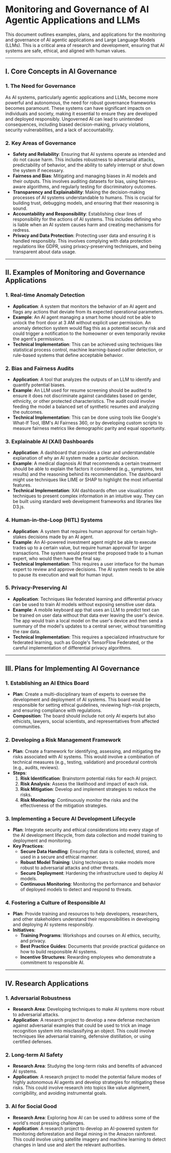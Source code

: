 # Monitoring and Governance of AI Agentic Applications and LLMs

This document outlines examples, plans, and applications for the monitoring and governance of AI agentic applications and Large Language Models (LLMs). This is a critical area of research and development, ensuring that AI systems are safe, ethical, and aligned with human values.

---

## I. Core Concepts in AI Governance

### 1. The Need for Governance
As AI systems, particularly agentic applications and LLMs, become more powerful and autonomous, the need for robust governance frameworks becomes paramount. These systems can have significant impacts on individuals and society, making it essential to ensure they are developed and deployed responsibly. Ungoverned AI can lead to unintended consequences, including biased decision-making, privacy violations, security vulnerabilities, and a lack of accountability.

### 2. Key Areas of Governance
- **Safety and Reliability**: Ensuring that AI systems operate as intended and do not cause harm. This includes robustness to adversarial attacks, predictability of behavior, and the ability to safely interrupt or shut down the system if necessary.
- **Fairness and Bias**: Mitigating and managing biases in AI models and their outputs. This involves auditing datasets for bias, using fairness-aware algorithms, and regularly testing for discriminatory outcomes.
- **Transparency and Explainability**: Making the decision-making processes of AI systems understandable to humans. This is crucial for building trust, debugging models, and ensuring that their reasoning is sound.
- **Accountability and Responsibility**: Establishing clear lines of responsibility for the actions of AI systems. This includes defining who is liable when an AI system causes harm and creating mechanisms for redress.
- **Privacy and Data Protection**: Protecting user data and ensuring it is handled responsibly. This involves complying with data protection regulations like GDPR, using privacy-preserving techniques, and being transparent about data usage.

---

## II. Examples of Monitoring and Governance Applications

### 1. Real-time Anomaly Detection
- **Application**: A system that monitors the behavior of an AI agent and flags any actions that deviate from its expected operational parameters.
- **Example**: An AI agent managing a smart home should not be able to unlock the front door at 3 AM without explicit user permission. An anomaly detection system would flag this as a potential security risk and could trigger a notification to the homeowner or even temporarily revoke the agent's permissions.
- **Technical Implementation**: This can be achieved using techniques like statistical process control, machine learning-based outlier detection, or rule-based systems that define acceptable behavior.

### 2. Bias and Fairness Audits
- **Application**: A tool that analyzes the outputs of an LLM to identify and quantify potential biases.
- **Example**: An LLM used for resume screening should be audited to ensure it does not discriminate against candidates based on gender, ethnicity, or other protected characteristics. The audit could involve feeding the model a balanced set of synthetic resumes and analyzing the outcomes.
- **Technical Implementation**: This can be done using tools like Google's What-If Tool, IBM's AI Fairness 360, or by developing custom scripts to measure fairness metrics like demographic parity and equal opportunity.

### 3. Explainable AI (XAI) Dashboards
- **Application**: A dashboard that provides a clear and understandable explanation of why an AI system made a particular decision.
- **Example**: A medical diagnosis AI that recommends a certain treatment should be able to explain the factors it considered (e.g., symptoms, test results) and the reasoning behind its recommendation. The dashboard might use techniques like LIME or SHAP to highlight the most influential features.
- **Technical Implementation**: XAI dashboards often use visualization techniques to present complex information in an intuitive way. They can be built using standard web development frameworks and libraries like D3.js.

### 4. Human-in-the-Loop (HITL) Systems
- **Application**: A system that requires human approval for certain high-stakes decisions made by an AI agent.
- **Example**: An AI-powered investment agent might be able to execute trades up to a certain value, but require human approval for larger transactions. The system would present the proposed trade to a human expert, who would then have the final say.
- **Technical Implementation**: This requires a user interface for the human expert to review and approve decisions. The AI system needs to be able to pause its execution and wait for human input.

### 5. Privacy-Preserving AI
- **Application**: Techniques like federated learning and differential privacy can be used to train AI models without exposing sensitive user data.
- **Example**: A mobile keyboard app that uses an LLM to predict text can be trained on user data without that data ever leaving the user's device. The app would train a local model on the user's device and then send a summary of the model's updates to a central server, without transmitting the raw data.
- **Technical Implementation**: This requires a specialized infrastructure for federated learning, such as Google's TensorFlow Federated, or the careful implementation of differential privacy algorithms.

---

## III. Plans for Implementing AI Governance

### 1. Establishing an AI Ethics Board
- **Plan**: Create a multi-disciplinary team of experts to oversee the development and deployment of AI systems. This board would be responsible for setting ethical guidelines, reviewing high-risk projects, and ensuring compliance with regulations.
- **Composition**: The board should include not only AI experts but also ethicists, lawyers, social scientists, and representatives from affected communities.

### 2. Developing a Risk Management Framework
- **Plan**: Create a framework for identifying, assessing, and mitigating the risks associated with AI systems. This would involve a combination of technical measures (e.g., testing, validation) and procedural controls (e.g., audits, reviews).
- **Steps**:
    1.  **Risk Identification**: Brainstorm potential risks for each AI project.
    2.  **Risk Analysis**: Assess the likelihood and impact of each risk.
    3.  **Risk Mitigation**: Develop and implement strategies to reduce the risks.
    4.  **Risk Monitoring**: Continuously monitor the risks and the effectiveness of the mitigation strategies.

### 3. Implementing a Secure AI Development Lifecycle
- **Plan**: Integrate security and ethical considerations into every stage of the AI development lifecycle, from data collection and model training to deployment and monitoring.
- **Key Practices**:
    - **Secure Data Handling**: Ensuring that data is collected, stored, and used in a secure and ethical manner.
    - **Robust Model Training**: Using techniques to make models more robust to adversarial attacks and other threats.
    - **Secure Deployment**: Hardening the infrastructure used to deploy AI models.
    - **Continuous Monitoring**: Monitoring the performance and behavior of deployed models to detect and respond to threats.

### 4. Fostering a Culture of Responsible AI
- **Plan**: Provide training and resources to help developers, researchers, and other stakeholders understand their responsibilities in developing and deploying AI systems responsibly.
- **Initiatives**:
    - **Training Programs**: Workshops and courses on AI ethics, security, and privacy.
    - **Best Practice Guides**: Documents that provide practical guidance on how to build responsible AI systems.
    - **Incentive Structures**: Rewarding employees who demonstrate a commitment to responsible AI.

---

## IV. Research Applications

### 1. Adversarial Robustness
- **Research Area**: Developing techniques to make AI systems more robust to adversarial attacks.
- **Application**: A research project to develop a new defense mechanism against adversarial examples that could be used to trick an image recognition system into misclassifying an object. This could involve techniques like adversarial training, defensive distillation, or using certified defenses.

### 2. Long-term AI Safety
- **Research Area**: Studying the long-term risks and benefits of advanced AI systems.
- **Application**: A research project to model the potential failure modes of highly autonomous AI agents and develop strategies for mitigating these risks. This could involve research into topics like value alignment, corrigibility, and avoiding instrumental goals.

### 3. AI for Social Good
- **Research Area**: Exploring how AI can be used to address some of the world's most pressing challenges.
- **Application**: A research project to develop an AI-powered system for monitoring deforestation and illegal mining in the Amazon rainforest. This could involve using satellite imagery and machine learning to detect changes in land use and alert the relevant authorities.
